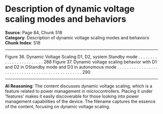 # Description of dynamic voltage scaling modes and behaviors

**Source**: Page 84, Chunk 518  
**Category**: Description of dynamic voltage scaling modes and behaviors  
**Chunk Index**: 518

---

Figure 36. Dynamic Voltage Scaling D1, D2, system Standby mode . . . . . . . . . . . . . . . . . . . . . . . . 288
Figure 37. Dynamic voltage scaling behavior with D1 and D2 in DStandby mode and
D3 in autonomous mode . . . . . . . . . . . . . . . . . . . . . . . . . . . . . . . . . . . . . . . . . . . . . . . . . 290

---

**AI Reasoning**: The content discusses dynamic voltage scaling, which is a feature related to power management in microcontrollers. Placing it under 'features' makes it easily discoverable for those looking into power management capabilities of the device. The filename captures the essence of the content, focusing on dynamic voltage scaling.
